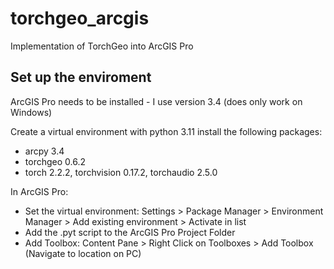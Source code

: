 # torchgeo_arcgis
Implementation of TorchGeo into ArcGIS Pro

## Set up the enviroment
ArcGIS Pro needs to be installed - I use version 3.4 (does only work on Windows)

Create a virtual environment with python 3.11
install the following packages:
- arcpy 3.4
- torchgeo 0.6.2
- torch 2.2.2, torchvision 0.17.2, torchaudio 2.5.0

In ArcGIS Pro:
- Set the virtual environment: Settings > Package Manager > Environment Manager > Add existing environment > Activate in list
- Add the .pyt script to the ArcGIS Pro Project Folder
- Add Toolbox: Content Pane > Right Click on Toolboxes > Add Toolbox (Navigate to location on PC)
